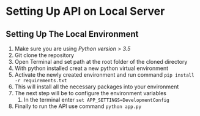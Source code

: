 # Setting Up API on Local Server

## Setting Up The Local Environment

1. Make sure you are using *Python version > 3.5*  
2. Git clone the repository
3. Open Terminal and set path at the root folder of the cloned directory
4. With python installed creat a new python virtual environment
5. Activate the newly created environment and run command `pip install -r requirements.txt`
6. This will install all the necessary packages into your environment
7. The next step will be to configure the environment variables
   1. In the terminal enter `set APP_SETTINGS=DevelopmentConfig`
8. Finally to run the API use command `python app.py`

